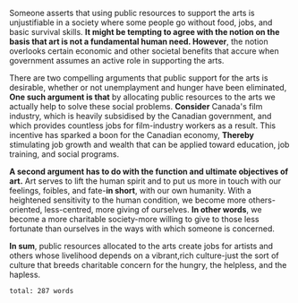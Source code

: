 Someone asserts that using public resources to support the arts is unjustifiable in a society where some people go without food, jobs, and basic survival skills. **It might be tempting to agree with the notion on the basis that art is not a fundamental human need. However**, the notion overlooks certain economic and other societal benefits that accure when government assumes an active role in supporting the arts.

There are two compelling arguments that public support for the arts is desirable, whether or not unemplayment and hunger have been eliminated, **One such argument is that** by allocating public resources to the arts we actually help to solve these social problems. **Consider** Canada's film industry, which is heavily subsidised by the Canadian government, and which provides countless jobs for film-industry workers as a result. This incentive has sparked a boon for the Canadian economy, **Thereby** stimulating job growth and wealth that can be applied toward education, job training, and social programs. 

**A second argument has to do with the function and ultimate objectives of art.** Art serves to lift the human spirit and to put us more in touch with our feelings, foibles, and fate-**in short**, with our own humanity. With a heightened sensitivity to the human condition, we become more others-oriented, less-centred, more giving of ourselves. **In other words**, we become a more charitable society-more willing to give to those less fortunate than ourselves in the ways with which someone is concerned.

**In sum**, public resources allocated to the arts create jobs for artists and others whose livelihood depends on a vibrant,rich culture-just the sort of culture that breeds charitable concern for the hungry, the helpless, and the hapless.

`total: 287 words`